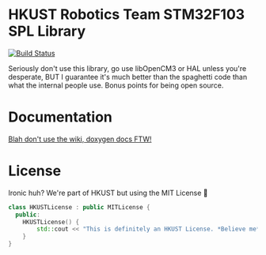 # HKUST Robotics Team STM32F103 SPL Library

[![Build Status](https://travis-ci.org/HKUST-Robotics-Team/stm32f103.svg?branch=master)](https://travis-ci.org/HKUST-Robotics-Team/stm32f103)

Seriously don't use this library, go use libOpenCM3 or HAL unless you're desperate, BUT I guarantee it's much better 
than the spaghetti code than what the internal people use. Bonus points for being open source.

# Documentation

[Blah don't use the wiki, doxygen docs FTW!](https://hkust-robotics-team.github.io/stm32f103/)

# License

Ironic huh? We're part of HKUST but using the MIT License :thinking:

```cpp
class HKUSTLicense : public MITLicense {
  public:
    HKUSTLicense() {
        std::cout << "This is definitely an HKUST License. *Believe me*." << std::endl;
    }
}
```
